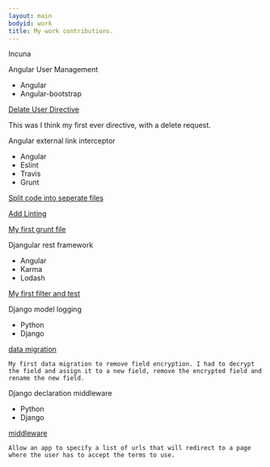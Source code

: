 ```yaml
---
layout: main
bodyid: work
title: My work contributions.
---
```



<p>Incuna</p>

<p class="project-heading">Angular User Management</p>
<ul class="skill-list">
	<li>Angular</li>
	<li>Angular-bootstrap</li>
</ul>
<div class="project-description">
	<p><a href="https://github.com/incuna/angular-user-management/pull/8/files">Delate User Directive</a></p>
	This was I think my first ever directive, with a delete request.
</div>

<p class="project-heading">Angular external link interceptor</p>
<ul class="skill-list">
	<li>Angular</li>
	<li>Eslint</li>
	<li>Travis</li>
	<li>Grunt</li>
</ul>
<div class="project-description">
	<p><a href="https://github.com/incuna/angular-external-link-interceptor/pull/20">Split code into seperate files</a></p>
	<p><a href="https://github.com/incuna/angular-external-link-interceptor/pull/21">Add Linting</a></p>
	<p><a href="https://github.com/incuna/angular-external-link-interceptor/blob/master/Gruntfile.js">My first grunt file</a></p>
</div>

<p class="project-heading">Djangular rest framework</p>
<ul class="skill-list">
	<li>Angular</li>
	<li>Karma</li>
	<li>Lodash</li>
</ul>
<div class="project-description">
	<a href="https://github.com/incuna/djangular-rest-framework/pull/20/files">My first filter and test</a>
</div>

<p class="project-heading">Django model logging</p>
<ul class="skill-list">
	<li>Python</li>
	<li>Django</li>
</ul>
<div class="project-description">
	<p><a href="https://github.com/incuna/django-model-logging/pull/3/files">data migration</a></p>

	My first data migration to remove field encryption. I had to decrypt the field and assign it to a new field, remove the encrypted field and rename the new field.
</div>


<p class="project-heading">Django declaration middleware</p>
<ul class="skill-list">
	<li>Python</li>
	<li>Django</li>
</ul>
<div class="project-description">
	<p><a href="https://github.com/incuna/django-declaration-middleware/commit/45648174ed511946b3601eeaecdc09d8bdb1fefe">middleware</a></p>

	Allow an app to specify a list of urls that will redirect to a page where the user has to accept the terms to use.
</div>
